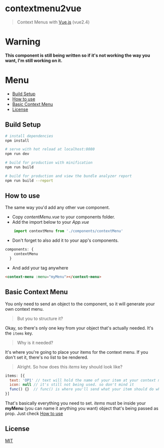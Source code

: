 # contextmenu2vue

> Context Menus with [Vue.js](https://github.com/vuejs/vue) (vue2.4)

# Warning
**This component is still being written so if it's not working the way you want, I'm still working on it.**

# Menu
* [Build Setup](#build-setup)
* [How to use](#how-to-use)
* [Basic Context Menu](#basic-context-menu)
* [License](#license)

## Build Setup

``` bash
# install dependencies
npm install

# serve with hot reload at localhost:8080
npm run dev

# build for production with minification
npm run build

# build for production and view the bundle analyzer report
npm run build --report
```
## How to use

The same way you'd add any other vue component.
- Copy *contentMenu.vue* to your components folder.
- Add the import below to your *App.vue*
``` javascript 
    import contextMenu from './components/contextMenu' 
``` 

- Don't forget to also add it to your app's components. 
``` javascript
components: {
    contextMenu
  } 
  ```
- And add your tag anywhere
``` html
<context-menu :menu="myMenu"></context-menu>
```

## Basic Context Menu
You only need to send an object to the component, so it will generate your own context menu.
> But you to structure it?
>
Okay, so there's only one key from your object that's actually needed. It's the ``` items ``` key.
> Why is it needed?
>
It's where you're going to place your items for the context menu. If you don't set it, there's no list to be rendered.
> Alright. So how does this *items* key should look like?
``` javascript
items: [{
  text: 'OP1' // text will hold the name of your item at your context menu.
  icon: null // it's still not being used. so don't mind it
  func() {}  // func() is where you'll send what your item should do when it's clicked
}]
```
That's basically everything you need to set. *items* must be inside your **myMenu** (you can name it anything you want) object that's being passed as prop. Just check [How to use](#how-to-use)


## License

[MIT](http://opensource.org/licenses/MIT)